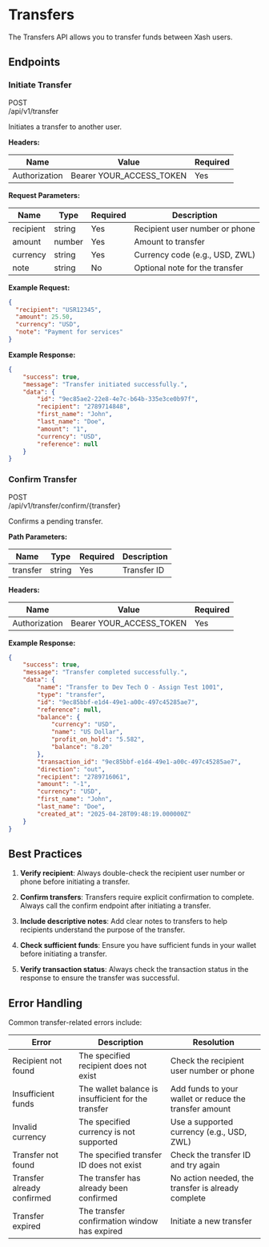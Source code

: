# Transfers

The Transfers API allows you to transfer funds between Xash users.

## Endpoints

### Initiate Transfer

<div class="api-method post">POST</div>
<div class="endpoint">/api/v1/transfer</div>

Initiates a transfer to another user.

**Headers:**

| Name | Value | Required |
|------|-------|----------|
| Authorization | Bearer YOUR_ACCESS_TOKEN | Yes |

**Request Parameters:**

| Name | Type | Required | Description |
|------|------|----------|-------------|
| recipient | string | Yes | Recipient user number or phone |
| amount | number | Yes | Amount to transfer |
| currency | string | Yes | Currency code (e.g., USD, ZWL) |
| note | string | No | Optional note for the transfer |

**Example Request:**
```json
{
  "recipient": "USR12345",
  "amount": 25.50,
  "currency": "USD",
  "note": "Payment for services"
}
```

**Example Response:**
```json
{
    "success": true,
    "message": "Transfer initiated successfully.",
    "data": {
        "id": "9ec85ae2-22e8-4e7c-b64b-335e3ce0b97f",
        "recipient": "2789714848",
        "first_name": "John",
        "last_name": "Doe",
        "amount": "1",
        "currency": "USD",
        "reference": null
    }
}
```

### Confirm Transfer

<div class="api-method post">POST</div>
<div class="endpoint">/api/v1/transfer/confirm/{transfer}</div>

Confirms a pending transfer.

**Path Parameters:**

| Name | Type | Required | Description |
|------|------|----------|-------------|
| transfer | string | Yes | Transfer ID |

**Headers:**

| Name | Value | Required |
|------|-------|----------|
| Authorization | Bearer YOUR_ACCESS_TOKEN | Yes |

**Example Response:**
```json
{
    "success": true,
    "message": "Transfer completed successfully.",
    "data": {
        "name": "Transfer to Dev Tech O - Assign Test 1001",
        "type": "transfer",
        "id": "9ec85bbf-e1d4-49e1-a00c-497c45285ae7",
        "reference": null,
        "balance": {
            "currency": "USD",
            "name": "US Dollar",
            "profit_on_hold": "5.582",
            "balance": "8.20"
        },
        "transaction_id": "9ec85bbf-e1d4-49e1-a00c-497c45285ae7",
        "direction": "out",
        "recipient": "2789716061",
        "amount": "-1",
        "currency": "USD",
        "first_name": "John",
        "last_name": "Doe",
        "created_at": "2025-04-28T09:48:19.000000Z"
    }
}
```

## Best Practices

1. **Verify recipient**: Always double-check the recipient user number or phone before initiating a transfer.

2. **Confirm transfers**: Transfers require explicit confirmation to complete. Always call the confirm endpoint after initiating a transfer.

3. **Include descriptive notes**: Add clear notes to transfers to help recipients understand the purpose of the transfer.

4. **Check sufficient funds**: Ensure you have sufficient funds in your wallet before initiating a transfer.

5. **Verify transaction status**: Always check the transaction status in the response to ensure the transfer was successful.

## Error Handling

Common transfer-related errors include:

| Error | Description | Resolution |
|-------|-------------|------------|
| Recipient not found | The specified recipient does not exist | Check the recipient user number or phone |
| Insufficient funds | The wallet balance is insufficient for the transfer | Add funds to your wallet or reduce the transfer amount |
| Invalid currency | The specified currency is not supported | Use a supported currency (e.g., USD, ZWL) |
| Transfer not found | The specified transfer ID does not exist | Check the transfer ID and try again |
| Transfer already confirmed | The transfer has already been confirmed | No action needed, the transfer is already complete |
| Transfer expired | The transfer confirmation window has expired | Initiate a new transfer |
